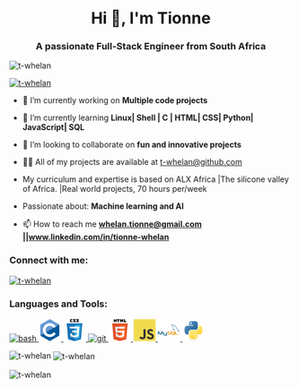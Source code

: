 <h1 align="center">Hi 👋, I'm Tionne</h1>
<h3 align="center">A passionate Full-Stack Engineer from South Africa</h3>


<p align="left"> <img src="https://komarev.com/ghpvc/?username=t-whelan&label=Profile%20views&color=0e75b6&style=flat" alt="t-whelan" /> </p>

<p align="left"> <a href="https://github.com/ryo-ma/github-profile-trophy"><img src="https://github-profile-trophy.vercel.app/?username=t-whelan" alt="t-whelan" /></a> </p>

- 🔭 I’m currently working on **Multiple code projects**

- 🌱 I’m currently learning **Linux| Shell | C | HTML| CSS| Python| JavaScript| SQL**

- 👯 I’m looking to collaborate on **fun and innovative projects**

- 👨‍💻 All of my projects are available at [t-whelan@github.com](t-whelan@github.com)

- My curriculum and expertise is based on ALX Africa |The silicone valley of Africa. |Real world projects, 70 hours per/week

- Passionate about: **Machine learning and AI**

- 📫 How to reach me **whelan.tionne@gmail.com ||www.linkedin.com/in/tionne-whelan**

<h3 align="left">Connect with me:</h3>
<p align="left">
<a href="https://linkedin.com/in/t-whelan" target="blank"><img align="center" src="https://raw.githubusercontent.com/rahuldkjain/github-profile-readme-generator/master/src/images/icons/Social/linked-in-alt.svg" alt="t-whelan" height="30" width="40" /></a>
</p>

<h3 align="left">Languages and Tools:</h3>
<p align="left"> <a href="https://www.gnu.org/software/bash/" target="_blank" rel="noreferrer"> <img src="https://www.vectorlogo.zone/logos/gnu_bash/gnu_bash-icon.svg" alt="bash" width="40" height="40"/> </a> <a href="https://www.cprogramming.com/" target="_blank" rel="noreferrer"> <img src="https://raw.githubusercontent.com/devicons/devicon/master/icons/c/c-original.svg" alt="c" width="40" height="40"/> </a> <a href="https://www.w3schools.com/css/" target="_blank" rel="noreferrer"> <img src="https://raw.githubusercontent.com/devicons/devicon/master/icons/css3/css3-original-wordmark.svg" alt="css3" width="40" height="40"/> </a> <a href="https://git-scm.com/" target="_blank" rel="noreferrer"> <img src="https://www.vectorlogo.zone/logos/git-scm/git-scm-icon.svg" alt="git" width="40" height="40"/> </a> <a href="https://www.w3.org/html/" target="_blank" rel="noreferrer"> <img src="https://raw.githubusercontent.com/devicons/devicon/master/icons/html5/html5-original-wordmark.svg" alt="html5" width="40" height="40"/> </a> <a href="https://developer.mozilla.org/en-US/docs/Web/JavaScript" target="_blank" rel="noreferrer"> <img src="https://raw.githubusercontent.com/devicons/devicon/master/icons/javascript/javascript-original.svg" alt="javascript" width="40" height="40"/> </a> <a href="https://www.mysql.com/" target="_blank" rel="noreferrer"> <img src="https://raw.githubusercontent.com/devicons/devicon/master/icons/mysql/mysql-original-wordmark.svg" alt="mysql" width="40" height="40"/> </a> <a href="https://www.python.org" target="_blank" rel="noreferrer"> <img src="https://raw.githubusercontent.com/devicons/devicon/master/icons/python/python-original.svg" alt="python" width="40" height="40"/> </a> </p>

<p><img align="left" src="https://github-readme-stats.vercel.app/api/top-langs?username=t-whelan&show_icons=true&locale=en&layout=compact" alt="t-whelan" /></p>

<p>&nbsp;<img align="center" src="https://github-readme-stats.vercel.app/api?username=t-whelan&show_icons=true&locale=en" alt="t-whelan" /></p>

<p><img align="center" src="https://github-readme-streak-stats.herokuapp.com/?user=t-whelan&" alt="t-whelan" /></p>

